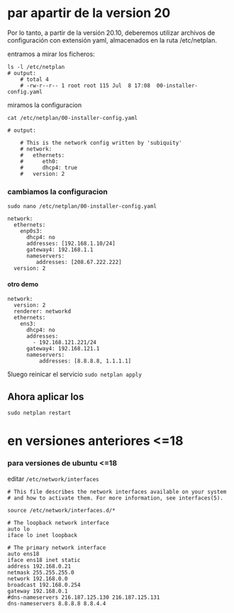 # par  apartir de la version 20
Por lo tanto, a partir de la versión 20.10, deberemos utilizar archivos de configuración con extensión yaml, almacenados en la ruta /etc/netplan.


entramos a mirar los ficheros:
```shell
ls -l /etc/netplan
# output:
    # total 4
    # -rw-r--r-- 1 root root 115 Jul  8 17:08  00-installer-config.yaml

```

miramos la  configuracion

```shell
cat /etc/netplan/00-installer-config.yaml

# output:

    # This is the network config written by 'subiquity'
    # network:
    #   ethernets:
    #      eth0:
    #      dhcp4: true
    #   version: 2

```
### cambiamos la  configuracion

`sudo nano /etc/netplan/00-installer-config.yaml`

```shell
network:
  ethernets:
    enp0s3:
      dhcp4: no
      addresses: [192.168.1.10/24]
      gateway4: 192.168.1.1
      nameservers:
         addresses: [208.67.222.222]
  version: 2
```

#### otro demo 
```shell
network:
  version: 2
  renderer: networkd
  ethernets:
    ens3:
      dhcp4: no
      addresses:
        - 192.168.121.221/24
      gateway4: 192.168.121.1
      nameservers:
          addresses: [8.8.8.8, 1.1.1.1]
```
5luego reinicar el servicio `sudo netplan apply`




## Ahora aplicar los
```shell
sudo netplan restart
```


# en versiones anteriores <=18
### para versiones de ubuntu <=18
editar `/etc/network/interfaces`

```shell
# This file describes the network interfaces available on your system
# and how to activate them. For more information, see interfaces(5).

source /etc/network/interfaces.d/*

# The loopback network interface
auto lo
iface lo inet loopback

# The primary network interface
auto ens18
iface ens18 inet static
address 192.168.0.21
netmask 255.255.255.0
network 192.168.0.0
broadcast 192.168.0.254
gateway 192.168.0.1
#dns-nameservers 216.187.125.130 216.187.125.131
dns-nameservers 8.8.8.8 8.8.4.4
```

